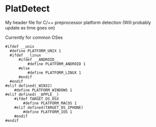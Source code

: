 # PlatDetect

My header file for C/++ preprocessor platform detection (Will probably update as time goes on)

Currently for common OSes

```
#ifdef __unix
  #define PLATFORM_UNIX 1
  #ifdef __linux
      #ifdef __ANDROID__
          #define PLATFORM_ANDROID 1
      #else
          #define PLATFORM_LINUX 1
      #endif
  #endif
#elif defined(_WIN32)
    #define PLATFORM_WINDOWS 1
#elif defined(__APPLE__)
    #ifdef TARGET_OS_OSX
        #define PLATFORM_MACOS 1
    #elif defined(TARGET_OS_IPHONE)
        #define PLATFORM_IOS 1
    #endif
#endif
```
